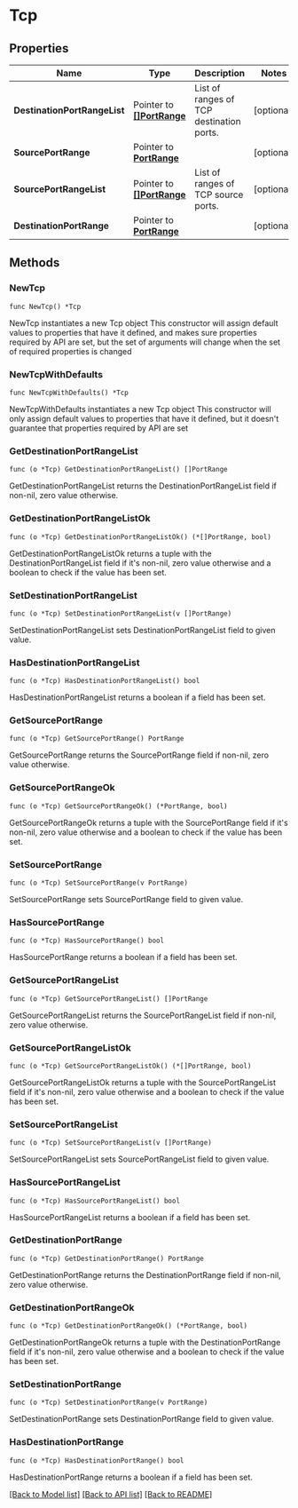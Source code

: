 # Tcp

## Properties

Name | Type | Description | Notes
------------ | ------------- | ------------- | -------------
**DestinationPortRangeList** | Pointer to [**[]PortRange**](PortRange.md) | List of ranges of TCP destination ports. | [optional] 
**SourcePortRange** | Pointer to [**PortRange**](PortRange.md) |  | [optional] 
**SourcePortRangeList** | Pointer to [**[]PortRange**](PortRange.md) | List of ranges of TCP source ports. | [optional] 
**DestinationPortRange** | Pointer to [**PortRange**](PortRange.md) |  | [optional] 

## Methods

### NewTcp

`func NewTcp() *Tcp`

NewTcp instantiates a new Tcp object
This constructor will assign default values to properties that have it defined,
and makes sure properties required by API are set, but the set of arguments
will change when the set of required properties is changed

### NewTcpWithDefaults

`func NewTcpWithDefaults() *Tcp`

NewTcpWithDefaults instantiates a new Tcp object
This constructor will only assign default values to properties that have it defined,
but it doesn't guarantee that properties required by API are set

### GetDestinationPortRangeList

`func (o *Tcp) GetDestinationPortRangeList() []PortRange`

GetDestinationPortRangeList returns the DestinationPortRangeList field if non-nil, zero value otherwise.

### GetDestinationPortRangeListOk

`func (o *Tcp) GetDestinationPortRangeListOk() (*[]PortRange, bool)`

GetDestinationPortRangeListOk returns a tuple with the DestinationPortRangeList field if it's non-nil, zero value otherwise
and a boolean to check if the value has been set.

### SetDestinationPortRangeList

`func (o *Tcp) SetDestinationPortRangeList(v []PortRange)`

SetDestinationPortRangeList sets DestinationPortRangeList field to given value.

### HasDestinationPortRangeList

`func (o *Tcp) HasDestinationPortRangeList() bool`

HasDestinationPortRangeList returns a boolean if a field has been set.

### GetSourcePortRange

`func (o *Tcp) GetSourcePortRange() PortRange`

GetSourcePortRange returns the SourcePortRange field if non-nil, zero value otherwise.

### GetSourcePortRangeOk

`func (o *Tcp) GetSourcePortRangeOk() (*PortRange, bool)`

GetSourcePortRangeOk returns a tuple with the SourcePortRange field if it's non-nil, zero value otherwise
and a boolean to check if the value has been set.

### SetSourcePortRange

`func (o *Tcp) SetSourcePortRange(v PortRange)`

SetSourcePortRange sets SourcePortRange field to given value.

### HasSourcePortRange

`func (o *Tcp) HasSourcePortRange() bool`

HasSourcePortRange returns a boolean if a field has been set.

### GetSourcePortRangeList

`func (o *Tcp) GetSourcePortRangeList() []PortRange`

GetSourcePortRangeList returns the SourcePortRangeList field if non-nil, zero value otherwise.

### GetSourcePortRangeListOk

`func (o *Tcp) GetSourcePortRangeListOk() (*[]PortRange, bool)`

GetSourcePortRangeListOk returns a tuple with the SourcePortRangeList field if it's non-nil, zero value otherwise
and a boolean to check if the value has been set.

### SetSourcePortRangeList

`func (o *Tcp) SetSourcePortRangeList(v []PortRange)`

SetSourcePortRangeList sets SourcePortRangeList field to given value.

### HasSourcePortRangeList

`func (o *Tcp) HasSourcePortRangeList() bool`

HasSourcePortRangeList returns a boolean if a field has been set.

### GetDestinationPortRange

`func (o *Tcp) GetDestinationPortRange() PortRange`

GetDestinationPortRange returns the DestinationPortRange field if non-nil, zero value otherwise.

### GetDestinationPortRangeOk

`func (o *Tcp) GetDestinationPortRangeOk() (*PortRange, bool)`

GetDestinationPortRangeOk returns a tuple with the DestinationPortRange field if it's non-nil, zero value otherwise
and a boolean to check if the value has been set.

### SetDestinationPortRange

`func (o *Tcp) SetDestinationPortRange(v PortRange)`

SetDestinationPortRange sets DestinationPortRange field to given value.

### HasDestinationPortRange

`func (o *Tcp) HasDestinationPortRange() bool`

HasDestinationPortRange returns a boolean if a field has been set.


[[Back to Model list]](../README.md#documentation-for-models) [[Back to API list]](../README.md#documentation-for-api-endpoints) [[Back to README]](../README.md)


